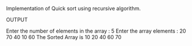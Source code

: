 Implementation of Quick sort using recursive algorithm.


OUTPUT

Enter the number of elements in the array : 5
Enter the array elements : 20
70
40
10
60
The Sorted Array is 10 20 40 60 70 
